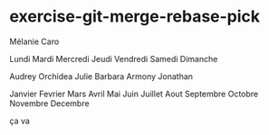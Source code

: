 # exercise-git-merge-rebase-pick

Mélanie Caro

Lundi
Mardi
Mercredi
Jeudi 
Vendredi
Samedi
Dimanche

Audrey
Orchidea
Julie
Barbara
Armony
Jonathan


Janvier
Fevrier
Mars
Avril
Mai
Juin
Juillet
Aout
Septembre
Octobre
Novembre
Decembre

ça va


